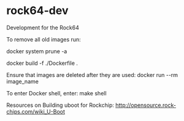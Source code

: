 # rock64-dev
Development for the Rock64

To remove all old images run:

docker system prune -a

docker build -f ./Dockerfile .

Ensure that images are deleted after they are used:
docker run --rm image_name





To enter Docker shell, enter:
make shell



Resources on Building uboot for Rockchip:
http://opensource.rock-chips.com/wiki_U-Boot